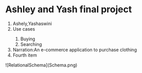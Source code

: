 # Ashley and Yash final project

<ol>
  <li>Ashely,Yashaswini</li>
  <li>Use cases</li>
	<ol>
		<li>Buying</li>
		<li>Searching</li>
	</ol>	
  <li>Narration:An e-commerce application to purchase clothing</li>
  <li>Fourth item</li>
</ol>
![RelationalSchema](Schema.png)


 
